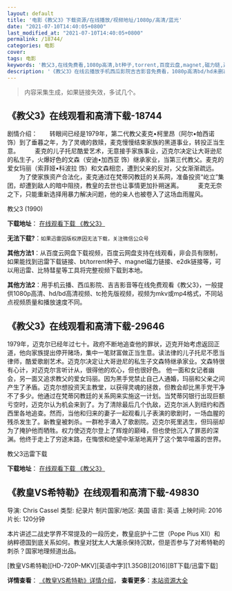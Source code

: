```yaml
---
layout: default
title: '电影《教父3》下载资源/在线播放/视频地址/1080p/高清/蓝光'
date: "2021-07-10T14:40:05+0800"
last_modified_at: "2021-07-10T14:40:05+0800"
permalink: /18744/
categories: 电影
cover:
tags: 电影
keywords: '教父3,在线免费看,1080p高清,bt种子,torrent,百度云盘,magnet,磁力链,迅雷下载资源'
description: '《教父3》在线云播放手机西瓜影院吉吉影音免费看，1080p高清bd/hd未删减完整版和tc抢先枪版，mkv/mp4格式，附带bt/torrent种子、magnet/磁力链、百度云盘、网盘资源迅雷下载链接'
---
```


>内容采集生成，如果链接失效，多试几个。


## 《教父3》在线观看和高清下载-18744

剧情介绍：　　转眼间已经是1979年，第二代教父麦克•柯里昂（阿尔•帕西诺 饰）到了垂暮之年，为了灵魂的救赎，麦克慢慢结束家族的黑道事业，转投正当生意。  　　麦克的儿子托尼酷爱艺术，无意接手家族事业，迈克尔决定让大哥逊尼的私生子，火爆好色的文森（安迪•加西亚 饰）继承家业，当第三代教父。麦克的爱女玛丽（索菲娅•科波拉 饰）和文森相恋，遭到父亲的反对，父女渐渐疏远。  　　为了使家族资产合法化，麦克通过在梵蒂冈教廷的关系网，准备投资“屹立”集团，却遭到敌人的暗中阻挠，教皇的去世也让事情更加扑朔迷离。  　　麦克无奈之下，只能重新选择用暴力解决问题，他的亲人也被卷入了这场血雨腥风。


教父3 (1990)

**下载地址**： [在线观看下载 《教父3》](https://www.btbtdy.me/btdy/dy2769.html) 


**无法下载?**：`如果迅雷因版权原因无法下载，关注微信公众号 `

**其他方法1**：从百度云网盘下载视频，百度云网盘支持在线观看，非会员有限制，如果能找到迅雷下载链接、bt/torrent种子、magnet磁力链接、e2dk链接等，可以用迅雷、比特彗星等工具将完整视频下载到本地。

**其他方法2**：用手机云播、西瓜影院、吉吉影音等在线免费观看《教父3》，一般提供1080p高清、hd/bd高清视频、tc抢先版视频，视频为mkv或mp4格式，不同站点视频质量和播放速度不同。


## 《教父3》在线观看和高清下载-29646

1979年，迈克尔已经年过七十。政府不断地追查他的罪状，迈克开始考虑返回正道，他向家族提出停开赌场，集中一笔财富做正当生意。读法律的儿子托尼不愿当律师，酷爱歌剧艺术。迈克尔决定让大哥逊尼的私生子文森特继承家业。文森特很有心计，对迈克尔言听计从，很得他的欢心，但也很好色。 他一面和女记者幽会，另一面又追求教父的爱女玛丽。因为黑手党禁止自己人通婚，玛丽和父亲之间产生了矛盾。迈克尔想投资天主教堂，以获得灵魂的拯救，但教会却比黑手党干净不了多少。他通过在梵蒂冈教廷的关系网来实施这一计划。当梵蒂冈银行出现巨额亏空时，迈克尔认为机会来到了。为了清除最后几个仇敌，迈克尔派人到纽约和西西里各地追查。然而，当他和归来的妻子一起观看儿子表演的歌剧时，一场血腥的残杀发生了。新教皇被刺杀。一群枪手涌入了歌剧院。迈克尔死里逃生，但玛丽却为了掩护他而牺牲。权力使迈克尔登上了辉煌的巅峰，但也使他沉入了罪恶的深渊。他终于走上了穷途末路，在悔恨和绝望中渐渐地离开了这个繁华喧嚣的世界。


教父3迅雷下载

**下载地址**： [在线观看下载 《教父3》](https://www.993dy.com//vod-detail-id-17318.html) 


## 《教皇VS希特勒》在线观看和高清下载-49830

导演: Chris Cassel 类型: 纪录片 制片国家/地区: 美国 语言: 英语 上映时间: 2016 片长: 120分钟

本片讲述二战史学界不常提及的一段历史，教皇庇护十二世（Pope Pius XII）和纳粹德国到底关系如何。教皇对犹太人大屠杀保持沉默，但是否参与了对希特勒的刺杀？国家地理频道出品。


[教皇VS希特勒][HD-720P-MKV][英语中字][1.35GB][2016][BT下载/迅雷下载]

**详情查看**： [《教皇VS希特勒》详情介绍](/movie/49830/)， **查看更多**：[本站资源大全](/movie/t/all/)

